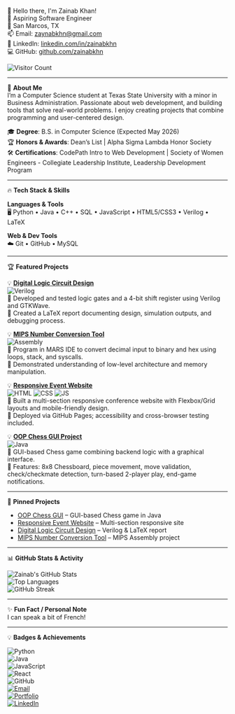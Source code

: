 👋 Hello there, I'm Zainab Khan!  
🚀 Aspiring Software Engineer  
📍 San Marcos, TX  
📫 Email: zaynabkhn@gmail.com  
🔗 LinkedIn: [linkedin.com/in/zainabkhn](https://linkedin.com/in/zaynabkhn)  
💻 GitHub: [github.com/zainabkhn](https://github.com/zaynabkhn)  


![Visitor Count](https://profile-counter.glitch.me/zaynabkhn/count.svg)

---

🌟 **About Me**  
I’m a Computer Science student at Texas State University with a minor in Business Administration. Passionate about web development, and building tools that solve real-world problems. I enjoy creating projects that combine programming and user-centered design.

🎓 **Degree**: B.S. in Computer Science (Expected May 2026)  
🏆 **Honors & Awards**: Dean’s List | Alpha Sigma Lambda Honor Society  
🛠️ **Certifications**: CodePath Intro to Web Development | Society of Women Engineers - Collegiate Leadership Institute, Leadership Development Program

---

🔥 **Tech Stack & Skills**  

**Languages & Tools**  
🖥️ Python • Java • C++ • SQL • JavaScript • HTML5/CSS3 • Verilog • LaTeX  

**Web & Dev Tools**  
☁️ Git • GitHub • MySQL  

---

🏆 **Featured Projects**  

💡 **[Digital Logic Circuit Design](https://github.com/zaynabkhn/verilog-digital-design-report)**  
![Verilog](https://img.shields.io/badge/Verilog-EF9421?style=flat-square&logo=verilog&logoColor=white)  
🔹 Developed and tested logic gates and a 4-bit shift register using Verilog and GTKWave.  
🔹 Created a LaTeX report documenting design, simulation outputs, and debugging process.  

💡 **[MIPS Number Conversion Tool](https://github.com/zaynabkhn/mips-number-conversion-tool)**  
![Assembly](https://img.shields.io/badge/MIPS-007ACC?style=flat-square&logo=assemblyscript&logoColor=white)  
🔹 Program in MARS IDE to convert decimal input to binary and hex using loops, stack, and syscalls.  
🔹 Demonstrated understanding of low-level architecture and memory manipulation.  

💡 **[Responsive Event Website](https://github.com/zaynabkhn/codepath-web101-event)**  
![HTML](https://img.shields.io/badge/HTML-E34F26?style=flat-square&logo=html5&logoColor=white) ![CSS](https://img.shields.io/badge/CSS-1572B6?style=flat-square&logo=css3&logoColor=white) ![JS](https://img.shields.io/badge/JS-F7DF1E?style=flat-square&logo=javascript&logoColor=black)  
🔹 Built a multi-section responsive conference website with Flexbox/Grid layouts and mobile-friendly design.  
🔹 Deployed via GitHub Pages; accessibility and cross-browser testing included.  

💡 **[OOP Chess GUI Project](https://github.com/zaynabkhn/OOP-Chess-GUI)**  
![Java](https://img.shields.io/badge/Java-007396?style=flat-square&logo=java&logoColor=white)  
🔹 GUI-based Chess game combining backend logic with a graphical interface.  
🔹 Features: 8x8 Chessboard, piece movement, move validation, check/checkmate detection, turn-based 2-player play, end-game notifications.  

--- 

📌 **Pinned Projects**  
- [OOP Chess GUI](https://github.com/zaynabkhn/OOP-Chess-GUI) – GUI-based Chess game in Java  
- [Responsive Event Website](https://github.com/zaynabkhn/codepath-web101-event) – Multi-section responsive site  
- [Digital Logic Circuit Design](https://github.com/zaynabkhn/verilog-digital-design-report) – Verilog & LaTeX report  
- [MIPS Number Conversion Tool](https://github.com/zaynabkhn/mips-number-conversion-tool) – MIPS Assembly project  


---

📊 **GitHub Stats & Activity**  

![Zainab's GitHub Stats](https://github-readme-stats.vercel.app/api?username=zaynabkhn&show_icons=true&theme=radical)  
![Top Languages](https://github-readme-stats.vercel.app/api/top-langs/?username=zaynabkhn&layout=compact&theme=radical)  
![GitHub Streak](https://github-readme-streak-stats.herokuapp.com/?user=zaynabkhn&theme=radical)


---

✨ **Fun Fact / Personal Note**  
I can speak a bit of French!

---

💡 **Badges & Achievements**  

![Python](https://img.shields.io/badge/-Python-3776AB?style=flat-square&logo=python&logoColor=white)  
![Java](https://img.shields.io/badge/-Java-007396?style=flat-square&logo=java&logoColor=white)  
![JavaScript](https://img.shields.io/badge/-JavaScript-F7DF1E?style=flat-square&logo=javascript&logoColor=black)  
![React](https://img.shields.io/badge/-React-61DAFB?style=flat-square&logo=react&logoColor=black)  
![GitHub](https://img.shields.io/badge/-GitHub-181717?style=flat-square&logo=github&logoColor=white)  
[![Email](https://img.shields.io/badge/Email-zaynabkhn@gmail.com-c14438?style=flat-square&logo=gmail&logoColor=white)](mailto:zaynabkhn@gmail.com)  
[![Portfolio](https://img.shields.io/badge/Portfolio-YourPortfolio.com-blue?style=flat-square)](https://YourPortfolio.com)  
[![LinkedIn](https://img.shields.io/badge/LinkedIn-zaynabkhn-blue?style=flat-square&logo=linkedin&logoColor=white)](https://linkedin.com/in/zaynabkhn)
